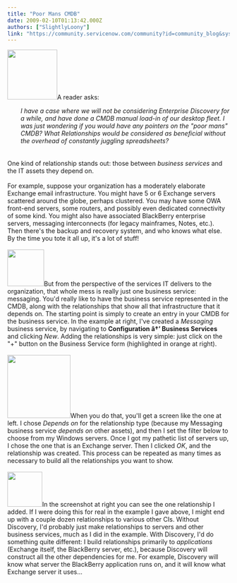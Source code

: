```yaml
---
title: "Poor Mans CMDB"
date: 2009-02-10T01:13:42.000Z
authors: ["SlightlyLoony"]
link: "https://community.servicenow.com/community?id=community_blog&sys_id=7a3e22addbd0dbc01dcaf3231f961916"
---
```

<p><img  alt="" class="jive-image" src="f56ea44edb5c57041dcaf3231f96192b.iix" style="width: auto; height: 113px;" />A reader asks:<br /><div style="margin-left:30px;font-style:italic;">I have a case where we will not be considering Enterprise Discovery for a while, and have done a CMDB manual load-in of our desktop fleet. I was just wondering if you would have any pointers on the "poor mans" CMDB? What Relationships would be considered as beneficial without the overhead of constantly juggling spreadsheets?</div><br /><br />One kind of relationship stands out:<!--break--> those between <i>business services</i> and the IT assets they depend on.<br /><br />For example, suppose your organization has a moderately elaborate Exchange email infrastructure. You might have 5 or 6 Exchange servers scattered around the globe, perhaps clustered. You may have some OWA front-end servers, some routers, and possibly even dedicated connectivity of some kind. You might also have associated BlackBerry enterprise servers, messaging interconnects (for legacy mainframes, Notes, etc.). Then there's the backup and recovery system, and who knows what else. By the time you tote it all up, it's a lot of stuff!<br /><br /><img  alt="" class="jive-image" src="d31e4042db1417041dcaf3231f961910.iix" style="width: auto; height: 83px;" />But from the perspective of the services IT delivers to the organization, that whole mess is really just one business service: messaging. You'd really like to have the business service represented in the CMDB, along with the relationships that show all that infrastructure that it depends on. The starting point is simply to create an entry in your CMDB for the business service. In the example at right, I've created a <i>Messaging</i> business service, by navigating to <b>Configuration â†’ Business Services</b> and clicking <i>New</i>. Adding the relationships is very simple: just click on the "+" button on the Business Service form (highlighted in orange at right).<br /><br /><img  alt="" class="jive-image" src="225a6bf5db1893041dcaf3231f96198e.iix" style="width: auto; height: 143px;" />When you do that, you'll get a screen like the one at left. I chose <i>Depends on</i> for the relationship type (because my Messaging business service <i>depends on</i> other assets), and then I set the filter below to choose from my Windows servers. Once I got my pathetic list of servers up, I chose the one that is an Exchange server. Then I clicked <i>OK</i>, and the relationship was created. This process can be repeated as many times as necessary to build all the relationships you want to show.<br /><br /><img  alt="" class="jive-image" src="6b8fc14adb94130468c1fb651f9619ae.iix" style="width: auto; height: 79px;" />In the screenshot at right you can see the one relationship I added. If I were doing this for real in the example I gave above, I might end up with a couple dozen relationships to various other CIs. Without Discovery, I'd probably just make relationships to servers and other business services, much as I did in the example. With Discovery, I'd do something quite different: I build relationships primarily to <i>applications</i> (Exchange itself, the BlackBerry server, etc.), because Discovery will construct all the other dependencies for me. For example, Discovery will know what server the BlackBerry application runs on, and it will know what Exchange server it uses...</p>